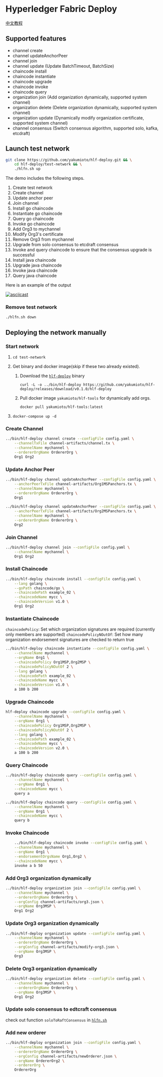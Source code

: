 # Hyperledger Fabric Deploy

[中文教程](./README-zh.md)

## Supported features

- channel create
- channel updateAnchorPeer
- channel join
- channel update (Update BatchTimeout, BatchSize)
- chaincode install
- chaincode instantiate
- chaincode upgrade
- chaincode invoke
- chaincode query
- organization join (Add organization dynamically, supported system channel)
- organization delete (Delete organization dynamically, supported system channel)
- organization update (Dynamically modify organization certificate, supported system channel)
- channel consensus (Switch consensus algorithm, supported solo, kafka, etcdraft)

## Launch test network

```bash
git clone https://github.com/yakumioto/hlf-deploy.git && \
    cd hlf-deploy/test-network && \
    ./hlfn.sh up
```

The demo includes the following steps.

1. Create test network
2. Create channel
3. Update anchor peer
4. Join channel
5. Install go chaincode
6. Instantiate go chaincode
7. Query go chaincode
8. Invoke go chaincode
9. Add Org3 to mychannel
10. Modify Org3's certificate
11. Remove Org3 from mychannel
12. Upgrade from solo consensus to etcdraft consensus
13. Invoke and query chaincode to ensure that the consensus upgrade is successful
14. Install java chaincode
15. Upgrade java chaincode
16. Invoke java chaincode
17. Query java chaincode

Here is an example of the output

[![asciicast](https://asciinema.org/a/291386.svg)](https://asciinema.org/a/291386)

### Remove test network

```bash
./hlfn.sh down
```

## Deploying the network manually

### Start network

1. `cd test-network`

2. Get binary and docker image(skip if these two already existed).

    1. Download the [`hlf-deploy`](https://github.com/yakumioto/hlf-deploy/releases) binary
    
        `curl -L -o ../bin/hlf-deploy https://github.com/yakumioto/hlf-deploy/releases/download/v0.1.0/hlf-deploy`

    2. Pull docker image `yakumioto/hlf-tools` for dynamically add orgs.
    
        `docker pull yakumioto/hlf-tools:latest`
        
3. `docker-compose up -d`

### Create Channel

```bash
../bin/hlf-deploy channel create --configFile config.yaml \
    --channelTxFile channel-artifacts/channel.tx \
    --channelName mychannel \
    --ordererOrgName OrdererOrg \
    Org1 Org2
```

### Update Anchor Peer

```bash
../bin/hlf-deploy channel updateAnchorPeer --configFile config.yaml \
    --anchorPeerTxFile channel-artifacts/Org1MSPanchors.tx \
    --channelName mychannel \
    --ordererOrgName OrdererOrg \
    Org1
    
../bin/hlf-deploy channel updateAnchorPeer --configFile config.yaml \
    --anchorPeerTxFile channel-artifacts/Org2MSPanchors.tx \
    --channelName mychannel \
    --ordererOrgName OrdererOrg \
    Org2
```

### Join Channel

```bash
../bin/hlf-deploy channel join --configFile config.yaml \
    --channelName mychannel \
    Org1 Org2
```

### Install Chaincode

```bash
../bin/hlf-deploy chaincode install --configFile config.yaml \
    --lang golang \
    --goPath chaincode/go \
    --chaincodePath example_02 \
    --chaincodeName mycc \
    --chaincodeVersion v1.0 \
    Org1 Org2
```
### Instantiate Chaincode

`chaincodePolicy`: Set which organization signatures are required (currently only members are supported)
`chaincodePolicyNOutOf`: Set how many organization endorsement signatures are checked to return true

```bash
../bin/hlf-deploy chaincode instantiate --configFile config.yaml \
    --channelName mychannel \
    --orgName Org1 \
    --chaincodePolicy Org1MSP,Org2MSP \
    --chaincodePolicyNOutOf 2 \
    --lang golang \
    --chaincodePath example_02 \
    --chaincodeName mycc \
    --chaincodeVersion v1.0 \
    a 100 b 200
```

### Upgrade Chaincode

```bash
hlf-deploy chaincode upgrade --configFile config.yaml \
    --channelName mychannel \
    --orgName Org1 \
    --chaincodePolicy Org1MSP,Org2MSP \
    --chaincodePolicyNOutOf 2 \
    --lang golang \
    --chaincodePath example_02 \
    --chaincodeName mycc \
    --chaincodeVersion v2.0 \
    a 100 b 200
```

### Query Chaincode

```bash
../bin/hlf-deploy chaincode query --configFile config.yaml \
    --channelName mychannel \
    --orgName Org1 \
    --chaincodeName mycc \
    query a

../bin/hlf-deploy chaincode query --configFile config.yaml \
    --channelName mychannel \
    --orgName Org1 \
    --chaincodeName mycc \
    query b
```

### Invoke Chaincode

```bash
    ../bin/hlf-deploy chaincode invoke --configFile config.yaml \
    --channelName mychannel \
    --orgName Org1 \
    --endorsementOrgsName Org1,Org2 \
    --chaincodeName mycc \
    invoke a b 50
```

### Add Org3 organization dynamically

```bash
../bin/hlf-deploy organization join --configFile config.yaml \
    --channelName mychannel \
    --ordererOrgName OrdererOrg \
    --orgConfig channel-artifacts/org3.json \
    --orgName Org3MSP \
    Org1 Org2
```

### Update Org3 organization dynamically

```bash
../bin/hlf-deploy organization update --configFile config.yaml \
    --channelName mychannel \
    --ordererOrgName OrdererOrg \
    --orgConfig channel-artifacts/modify-org3.json \
    --orgName Org3MSP \
    Org3
```

### Delete Org3 organization dynamically

```bash
../bin/hlf-deploy organization delete --configFile config.yaml \
    --channelName mychannel \
    --ordererOrgName OrdererOrg \
    --orgName Org3MSP \
    Org1 Org2
```

### Update solo consensus to edtcraft consensus

check out function `soloToRaftConsensus` in [`hlfn.sh`](test-network/hlfn.sh:145)

### Add new orderer

```bash
../bin/hlf-deploy organization join --configFile config.yaml \
    --channelName mychannel \
    --ordererOrgName OrdererOrg \
    --orgConfig channel-artifacts/newOrderer.json \
    --orgName OrdererOrg2 \
    --ordererOrg \
    OrdererOrg
```